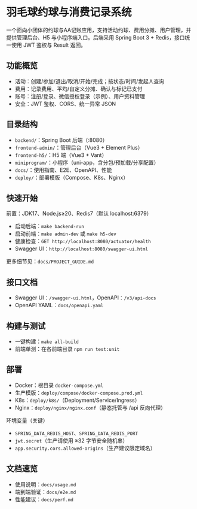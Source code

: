 # 羽毛球约球与消费记录系统

一个面向小团体的约球与AA记账应用，支持活动约球、费用分摊、用户管理，并提供管理后台、H5 与小程序端入口。后端采用 Spring Boot 3 + Redis，接口统一使用 JWT 鉴权与 Result 返回。

## 功能概览
- 活动：创建/参加/退出/取消/开始/完成；按状态/时间/发起人查询
- 费用：记录费用、平均/自定义分摊、确认与标记已支付
- 账号：注册/登录、微信授权登录（示例）、用户资料管理
- 安全：JWT 鉴权、CORS、统一异常 JSON

## 目录结构
- `backend/`：Spring Boot 后端（:8080）
- `frontend-admin/`：管理后台（Vue3 + Element Plus）
- `frontend-h5/`：H5 端（Vue3 + Vant）
- `miniprogram/`：小程序（uni-app，含分包/预加载/分享配置）
- `docs/`：使用指南、E2E、OpenAPI、性能
- `deploy/`：部署模版（Compose、K8s、Nginx）

## 快速开始
前置：JDK17、Node.js≥20、Redis7（默认 localhost:6379）

- 启动后端：`make backend-run`
- 启动前端：`make admin-dev` 或 `make h5-dev`
- 健康检查：`GET http://localhost:8080/actuator/health`
- Swagger UI：`http://localhost:8080/swagger-ui.html`

更多细节见：`docs/PROJECT_GUIDE.md`

## 接口文档
- Swagger UI：`/swagger-ui.html`，OpenAPI：`/v3/api-docs`
- OpenAPI YAML：`docs/openapi.yaml`

## 构建与测试
- 一键构建：`make all-build`
- 前端单测：在各前端目录 `npm run test:unit`

## 部署
- Docker：根目录 `docker-compose.yml`
- 生产模版：`deploy/compose/docker-compose.prod.yml`
- K8s：`deploy/k8s/`（Deployment/Service/Ingress）
- Nginx：`deploy/nginx/nginx.conf`（静态托管与 /api 反向代理）

环境变量（关键）
- `SPRING_DATA_REDIS_HOST`、`SPRING_DATA_REDIS_PORT`
- `jwt.secret`（生产请使用 ≥32 字节安全随机串）
- `app.security.cors.allowed-origins`（生产建议限定域名）

## 文档速览
- 使用说明：`docs/usage.md`
- 端到端验证：`docs/e2e.md`
- 性能建议：`docs/perf.md`

